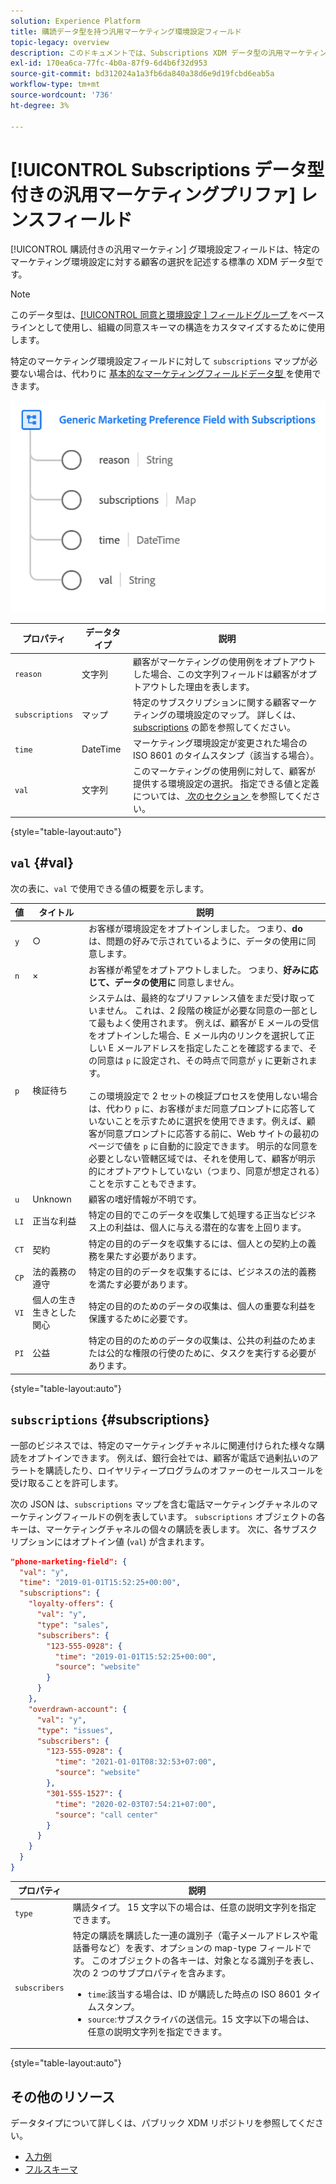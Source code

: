 ```yaml
---
solution: Experience Platform
title: 購読データ型を持つ汎用マーケティング環境設定フィールド
topic-legacy: overview
description: このドキュメントでは、Subscriptions XDM データ型の汎用マーケティング環境設定フィールドの概要を説明します。
exl-id: 170ea6ca-77fc-4b0a-87f9-6d4b6f32d953
source-git-commit: bd312024a1a3fb6da840a38d6e9d19fcbd6eab5a
workflow-type: tm+mt
source-wordcount: '736'
ht-degree: 3%

---
```


# [!UICONTROL Subscriptions データ型付きの汎用マーケティングプリファ] レンスフィールド

[!UICONTROL 購読付きの汎用マーケティン] グ環境設定フィールドは、特定のマーケティング環境設定に対する顧客の選択を記述する標準の XDM データ型です。

>[!NOTE]
>
>このデータ型は、[[!UICONTROL  同意と環境設定 ] フィールドグループ ](../field-groups/profile/consents.md) をベースラインとして使用し、組織の同意スキーマの構造をカスタマイズするために使用します。
>
>特定のマーケティング環境設定フィールドに対して `subscriptions` マップが必要ない場合は、代わりに [ 基本的なマーケティングフィールドデータ型 ](./marketing-field.md) を使用できます。

![](../images/data-types/marketing-field-subscriptions.png)

| プロパティ | データタイプ | 説明 |
| --- | --- | --- |
| `reason` | 文字列 | 顧客がマーケティングの使用例をオプトアウトした場合、この文字列フィールドは顧客がオプトアウトした理由を表します。 |
| `subscriptions` | マップ | 特定のサブスクリプションに関する顧客マーケティングの環境設定のマップ。 詳しくは、[subscriptions](#subscriptions) の節を参照してください。 |
| `time` | DateTime | マーケティング環境設定が変更された場合の ISO 8601 のタイムスタンプ（該当する場合）。 |
| `val` | 文字列 | このマーケティングの使用例に対して、顧客が提供する環境設定の選択。 指定できる値と定義については、[ 次のセクション ](#val) を参照してください。 |

{style=&quot;table-layout:auto&quot;}

## `val` {#val}

次の表に、`val` で使用できる値の概要を示します。

| 値 | タイトル | 説明 |
| --- | --- | --- |
| `y` | ○ | お客様が環境設定をオプトインしました。 つまり、**do** は、問題の好みで示されているように、データの使用に同意します。 |
| `n` | × | お客様が希望をオプトアウトしました。 つまり、**好みに応じて、データの使用に** 同意しません。 |
| `p` | 検証待ち | システムは、最終的なプリファレンス値をまだ受け取っていません。 これは、2 段階の検証が必要な同意の一部として最もよく使用されます。 例えば、顧客が E メールの受信をオプトインした場合、E メール内のリンクを選択して正しい E メールアドレスを指定したことを確認するまで、その同意は `p` に設定され、その時点で同意が `y` に更新されます。<br><br>この環境設定で 2 セットの検証プロセスを使用しない場合は、代わり `p` に、お客様がまだ同意プロンプトに応答していないことを示すために選択を使用できます。例えば、顧客が同意プロンプトに応答する前に、Web サイトの最初のページで値を `p` に自動的に設定できます。 明示的な同意を必要としない管轄区域では、それを使用して、顧客が明示的にオプトアウトしていない（つまり、同意が想定される）ことを示すこともできます。 |
| `u` | Unknown | 顧客の嗜好情報が不明です。 |
| `LI` | 正当な利益 | 特定の目的でこのデータを収集して処理する正当なビジネス上の利益は、個人に与える潜在的な害を上回ります。 |
| `CT` | 契約 | 特定の目的のデータを収集するには、個人との契約上の義務を果たす必要があります。 |
| `CP` | 法的義務の遵守 | 特定の目的のデータを収集するには、ビジネスの法的義務を満たす必要があります。 |
| `VI` | 個人の生き生きとした関心 | 特定の目的のためのデータの収集は、個人の重要な利益を保護するために必要です。 |
| `PI` | 公益 | 特定の目的のためのデータの収集は、公共の利益のためまたは公的な権限の行使のために、タスクを実行する必要があります。 |

{style=&quot;table-layout:auto&quot;}

## `subscriptions` {#subscriptions}

一部のビジネスでは、特定のマーケティングチャネルに関連付けられた様々な購読をオプトインできます。 例えば、銀行会社では、顧客が電話で過剰払いのアラートを購読したり、ロイヤリティープログラムのオファーのセールスコールを受け取ることを許可します。

次の JSON は、`subscriptions` マップを含む電話マーケティングチャネルのマーケティングフィールドの例を表しています。 `subscriptions` オブジェクトの各キーは、マーケティングチャネルの個々の購読を表します。 次に、各サブスクリプションにはオプトイン値 (`val`) が含まれます。

```json
"phone-marketing-field": {
  "val": "y",
  "time": "2019-01-01T15:52:25+00:00",
  "subscriptions": {
    "loyalty-offers": {
      "val": "y",
      "type": "sales",
      "subscribers": {
        "123-555-0928": {
          "time": "2019-01-01T15:52:25+00:00",
          "source": "website"
        }
      }
    },
    "overdrawn-account": {
      "val": "y",
      "type": "issues",
      "subscribers": {
        "123-555-0928": {
          "time": "2021-01-01T08:32:53+07:00",
          "source": "website"
        },
        "301-555-1527": {
          "time": "2020-02-03T07:54:21+07:00",
          "source": "call center"
        }
      }
    }
  }
}
```

| プロパティ | 説明 |
| --- | --- |
| `type` | 購読タイプ。 15 文字以下の場合は、任意の説明文字列を指定できます。 |
| `subscribers` | 特定の購読を購読した一連の識別子（電子メールアドレスや電話番号など）を表す、オプションの map-type フィールドです。 このオブジェクトの各キーは、対象となる識別子を表し、次の 2 つのサブプロパティを含みます。 <ul><li>`time`:該当する場合は、ID が購読した時点の ISO 8601 タイムスタンプ。</li><li>`source`:サブスクライバの送信元。15 文字以下の場合は、任意の説明文字列を指定できます。</li></ul> |

{style=&quot;table-layout:auto&quot;}

## その他のリソース

データタイプについて詳しくは、パブリック XDM リポジトリを参照してください。

* [入力例](https://github.com/adobe/xdm/blob/master/components/datatypes/consent/marketing-field-basic.example.1.json)
* [フルスキーマ](https://github.com/adobe/xdm/blob/master/components/datatypes/consent/marketing-field-basic.schema.json)
